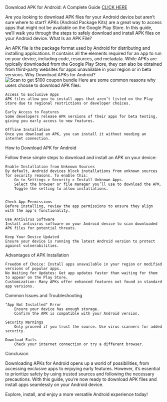 Download APK for Android: A Complete Guide
[CLICK HERE](https://temu.to/k/uegrs2a386w)

Are you looking to download APK files for your Android device but aren’t sure where to start? APKs (Android Package Kits) are a great way to access apps that might not be available on the Google Play Store. In this guide, we’ll walk you through the steps to safely download and install APK files on your Android device.
What Is an APK File?

An APK file is the package format used by Android for distributing and installing applications. It contains all the elements required for an app to run on your device, including code, resources, and metadata. While APKs are typically downloaded from the Google Play Store, they can also be obtained from third-party websites for apps unavailable in your region or in beta versions.
Why Download APKs for Android?
![Scan to get $100 coupon bundle](https://i.ibb.co/fMLKQ34/image.png)
Here are some common reasons why users choose to download APK files:

    Access to Exclusive Apps
    APK files allow you to install apps that aren’t listed on the Play Store due to regional restrictions or developer choices.

    Early Access to Features
    Some developers release APK versions of their apps for beta testing, giving you early access to new features.

    Offline Installation
    Once you download an APK, you can install it without needing an internet connection.

How to Download APK for Android

Follow these simple steps to download and install an APK on your device:

    Enable Installation from Unknown Sources
    By default, Android devices block installations from unknown sources for security reasons. To enable this:
        Go to Settings > Security > Install Unknown Apps.
        Select the browser or file manager you’ll use to download the APK.
        Toggle the setting to allow installations.

   
    Check App Permissions
    Before installing, review the app permissions to ensure they align with the app's functionality.

    Use Antivirus Software
    Install antivirus software on your Android device to scan downloaded APK files for potential threats.

    Keep Your Device Updated
    Ensure your device is running the latest Android version to protect against vulnerabilities.

Advantages of APK Installation

    Freedom of Choice: Install apps unavailable in your region or modified versions of popular apps.
    No Waiting for Updates: Get app updates faster than waiting for them to appear on the Play Store.
    Customization: Many APKs offer enhanced features not found in standard app versions.

Common Issues and Troubleshooting

    "App Not Installed" Error
        Ensure your device has enough storage.
        Confirm the APK is compatible with your Android version.

    Security Warnings
        Only proceed if you trust the source. Use virus scanners for added security.

    Download Fails
        Check your internet connection or try a different browser.

Conclusion

Downloading APKs for Android opens up a world of possibilities, from accessing exclusive apps to enjoying early features. However, it’s essential to prioritize safety by using trusted sources and following the necessary precautions. With this guide, you’re now ready to download APK files and install apps seamlessly on your Android device.

Explore, install, and enjoy a more versatile Android experience today!
